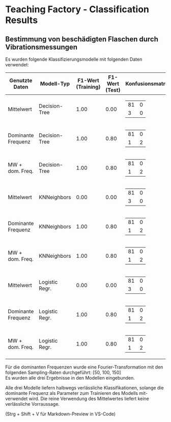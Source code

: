 # Teaching Factory - Classification Results

## Bestimmung von beschädigten Flaschen durch Vibrationsmessungen

Es wurden folgende Klassifizierungsmodelle mit folgenden Daten verwendet:

| Genutzte Daten      | Modell-Typ     | F1-Wert (Training)  | F1-Wert (Test)| Konfusionsmatrix |
|---------------------|----------------|---------------------|---------------|------------------|
| Mittelwert          | Decision-Tree  | 1.00                | 0.00          |<table><tr><td>81</td><td>0</td></tr><tr><td>3</td><td>0</td></tr></table>|
| Dominante Frequenz  | Decision-Tree  | 1.00                | 0.80          |<table><tr><td>81</td><td>0</td></tr><tr><td>1</td><td>2</td></tr></table>|
| MW + dom. Freq.     | Decision-Tree  | 1.00                | 0.80          |<table><tr><td>81</td><td>0</td></tr><tr><td>1</td><td>2</td></tr></table>|
| Mittelwert          | KNNeighbors    | 0.00                | 0.00          |<table><tr><td>81</td><td>0</td></tr><tr><td>3</td><td>0</td></tr></table>|
| Dominante Frequenz  | KNNeighbors    | 1.00                | 0.80          |<table><tr><td>81</td><td>0</td></tr><tr><td>1</td><td>2</td></tr></table>|
| MW + dom. Freq.     | KNNeighbors    | 1.00                | 0.80          |<table><tr><td>81</td><td>0</td></tr><tr><td>1</td><td>2</td></tr></table>|
| Mittelwert          | Logistic Regr. | 0.00                | 0.00          |<table><tr><td>81</td><td>0</td></tr><tr><td>3</td><td>0</td></tr></table>|
| Dominante Frequenz  | Logistic Regr. | 1.00                | 0.80          |<table><tr><td>81</td><td>0</td></tr><tr><td>1</td><td>2</td></tr></table>|
| MW + dom. Freq.     | Logistic Regr. | 1.00                | 0.80          |<table><tr><td>81</td><td>0</td></tr><tr><td>1</td><td>2</td></tr></table>|

Für die dominanten Frequenzen wurde eine Fourier-Transformation mit den folgenden Sampling-Raten durchgeführt: [50, 100, 150]  
Es wurden alle drei Ergebnisse in den Modellen eingebunden.

Alle drei Modelle liefern halbwegs verlässliche Klassifikationen, solange die dominante Frequenz als Parameter zum Trainieren des Modells mit-verwendet wird. Die reine Verwendung des Mittelwertes liefert keine verlässliche Vorraussage.

(Strg + Shift + V für Markdown-Preview in VS-Code)